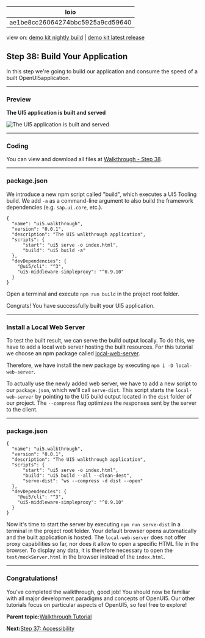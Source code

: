 <!-- loioae1be8cc26064274bbc5925a9cd59640 -->

| loio |
| -----|
| ae1be8cc26064274bbc5925a9cd59640 |

<div id="loio">

view on: [demo kit nightly build](https://sdk.openui5.org/nightly/#/topic/ae1be8cc26064274bbc5925a9cd59640) | [demo kit latest release](https://sdk.openui5.org/topic/ae1be8cc26064274bbc5925a9cd59640)</div>

## Step 38: Build Your Application

In this step we're going to build our application and consume the speed of a built OpenUI5application.

***

### Preview

  
  
**The UI5 application is built and served**

![](images/loio396ccf66ea6c4ad1a488355d3ea18ad7_HiRes.png "The UI5 application is built and served")

***

<a name="loioae1be8cc26064274bbc5925a9cd59640__section_uxj_4h4_tyb"/>

### Coding

You can view and download all files at [Walkthrough - Step 38](https://sdk.openui5.org/entity/sap.m.tutorial.walkthrough/sample/sap.m.tutorial.walkthrough.38).

***

<a name="loioae1be8cc26064274bbc5925a9cd59640__section_vxj_4h4_tyb"/>

### package.json

We introduce a new npm script called "build", which executes a UI5 Tooling build. We add `-a` as a command-line argument to also build the framework dependencies \(e.g. `sap.ui.core`, etc.\).

```
{
  "name": "ui5.walkthrough",
  "version": "0.0.1",
  "description": "The UI5 walkthrough application",
  "scripts": {
      "start": "ui5 serve -o index.html",
      "build": "ui5 build -a"
  },
  "devDependencies": {
    "@ui5/cli": "^3",
    "ui5-middleware-simpleproxy": "^0.9.10"
  }
}
```

Open a terminal and execute `npm run build` in the project root folder.

Congrats! You have successfully built your UI5 application.

***

<a name="loioae1be8cc26064274bbc5925a9cd59640__section_f2r_rh4_tyb"/>

### Install a Local Web Server

To test the built result, we can serve the build output locally. To do this, we have to add a local web server hosting the built resources. For this tutorial we choose an npm package called [local-web-server](https://www.npmjs.com/package/local-web-server).

Therefore, we have install the new package by executing `npm i -D local-web-server`.

To actually use the newly added web server, we have to add a new script to our `package.json`, which we'll call `serve-dist`. This script starts the `local-web-server` by pointing to the UI5 build output located in the `dist` folder of our project. The `--compress` flag optimizes the responses sent by the server to the client.

***

<a name="loioae1be8cc26064274bbc5925a9cd59640__section_cxw_th4_tyb"/>

### package.json

```
{
  "name": "ui5.walkthrough",
  "version": "0.0.1",
  "description": "The UI5 walkthrough application",
  "scripts": {
      "start": "ui5 serve -o index.html",
      "build": "ui5 build --all --clean-dest",
      "serve-dist": "ws --compress -d dist --open"
  },
  "devDependencies": {
    "@ui5/cli": "^3",
    "ui5-middleware-simpleproxy": "^0.9.10"
  }
}
```

Now it's time to start the server by executing `npm run serve-dist` in a terminal in the project root folder. Your default browser opens automatically and the built application is hosted. The `local-web-server` does not offer proxy capabilities so far, nor does it allow to open a specific HTML file in the browser. To display any data, it is therefore necessary to open the `test/mockServer.html` in the browser instead of the `index.html`.

***

<a name="loioae1be8cc26064274bbc5925a9cd59640__section_u12_lby_tfb"/>

### Congratulations!

You've completed the walkthrough, good job! You should now be familiar with all major development paradigms and concepts of OpenUI5. Our other tutorials focus on particular aspects of OpenUI5, so feel free to explore!

**Parent topic:**[Walkthrough Tutorial](Walkthrough_Tutorial_3da5f4b.md "In this tutorial we will introduce you to all major development paradigms of OpenUI5.")

**Next:**[Step 37: Accessibility](Step_37_Accessibility_ff7cab1.md "In this step we're going to improve the accessibility of our app.")

